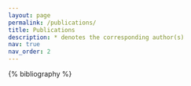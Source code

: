 ```yaml
---
layout: page
permalink: /publications/
title: Publications
description: * denotes the corresponding author(s)
nav: true
nav_order: 2
---
```


<!-- _pages/publications.md -->
<div class="publications">

{% bibliography %}

</div>
